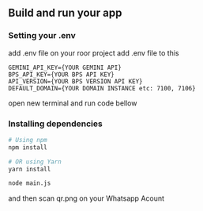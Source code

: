 ## Build and run your app

### Setting your .env
add .env file on your roor project
add .env file to this
```
GEMINI_API_KEY={YOUR GEMINI API}
BPS_API_KEY={YOUR BPS API KEY}
API_VERSION={YOUR BPS VERSION API KEY}
DEFAULT_DOMAIN={YOUR DOMAIN INSTANCE etc: 7100, 7106}
```

open new terminal and run code bellow

### Installing dependencies

```sh
# Using npm
npm install

# OR using Yarn
yarn install

node main.js
```
and then scan qr.png on your Whatsapp Acount
